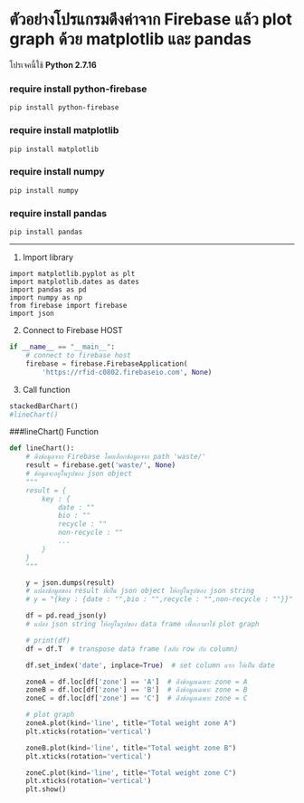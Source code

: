 # ตัวอย่างโปรแกรมดึงค่าจาก Firebase แล้ว plot graph ด้วย matplotlib และ pandas

โปรเจคนี้ใช้ **Python 2.7.16**

### require install python-firebase

`pip install python-firebase`

### require install matplotlib

`pip install matplotlib`

### require install numpy

`pip install numpy`

### require install pandas

`pip install pandas`

---

1. Import library

```
import matplotlib.pyplot as plt
import matplotlib.dates as dates
import pandas as pd
import numpy as np
from firebase import firebase
import json
```

2. Connect to Firebase HOST

```python
if __name__ == "__main__":
    # connect to firebase host
    firebase = firebase.FirebaseApplication(
        'https://rfid-c0802.firebaseio.com', None)
```

3. Call function

```python
stackedBarChart()
#lineChart()
```

###lineChart() Function

```Python
def lineChart():
    # ดึงข้อมูลจาก Firebase โดยเลือกข้อมูลจาก path 'waste/'
    result = firebase.get('waste/', None)
    # ข้อมูลจะอยู่ในรูปของ json object
    """
    result = {
        key : {
            date : ""
            bio : ""
            recycle : ""
            non-recycle : ""
            ...
        }
    }
    """

    y = json.dumps(result)
    # แปลงข้อมูลของ result ที่เป็น json object ให้อยู่ในรูปของ json string
    # y = "{key : {date : "",bio : "",recycle : "",non-recycle : ""}}"

    df = pd.read_json(y)
    # แปลง json string ให้อยู่ในรูปของ data frame เพื่อเอามาใช้ plot graph

    # print(df)
    df = df.T  # transpose data frame (สลับ row กับ column)

    df.set_index('date', inplace=True)  # set column แรก ให้เป็น date

    zoneA = df.loc[df['zone'] == 'A']  # ดึงข้อมูลเฉพาะ zone = A
    zoneB = df.loc[df['zone'] == 'B']  # ดึงข้อมูลเฉพาะ zone = B
    zoneC = df.loc[df['zone'] == 'C']  # ดึงข้อมูลเฉพาะ zone = C

    # plot graph
    zoneA.plot(kind='line', title="Total weight zone A")
    plt.xticks(rotation='vertical')

    zoneB.plot(kind='line', title="Total weight zone B")
    plt.xticks(rotation='vertical')

    zoneC.plot(kind='line', title="Total weight zone C")
    plt.xticks(rotation='vertical')
    plt.show()
```
